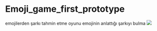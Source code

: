 # Emoji_game_first_prototype
 emojilerden şarkı tahmin etme oyunu emojinin anlattığı şarkıyı bulma
<img src=“https://github.com/kayaismail/Emoji_game_first_prototype/blob/main/Adaas%C4%B1z.png”>
